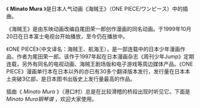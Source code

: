 

《 **Minato Mura** 》是日本人气动画《海贼王》（ONE PIECE/ワンピース）中的插曲。

《海贼王》是由东映动画改编自尾田荣一郎创作漫画的同名动画。于1999年10月20日在日本富士电视台开始播放，至今仍在播放中。

《ONE
PIECE》（中文译名：海贼王、航海王），是一部连载中的日本少年漫画作品，作者为尾田荣一郎。该作于1997年起在日本漫画杂志《周刊少年Jump》定期连载，另外有同名的电视动画、海贼王剧场版和电子游戏等周边媒体产品。《ONE
PIECE》漫画单行本在日本以外的亦已有30多个翻译版本发行，发行量在日本本土突破3亿部，是日本图书出版史上发行量最高的作品。

插曲《 _Minato Mura_ 》（港口村）总是在比较滑稽的桥段出现时听见它。下面是 _Minato Mura钢琴谱_ ，欢迎大家使用。

